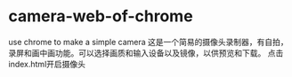 # camera-web-of-chrome
use chrome to make a simple camera
这是一个简易的摄像头录制器，有自拍，录屏和画中画功能。可以选择画质和输入设备以及镜像，以供预览和下载。
点击index.html开启摄像头
